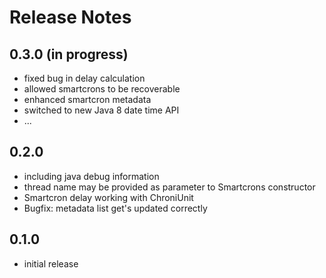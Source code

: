 Release Notes
=====================

0.3.0 (in progress)
-------------------
- fixed bug in delay calculation
- allowed smartcrons to be recoverable
- enhanced smartcron metadata
- switched to new Java 8 date time API
- ...

0.2.0
-----
- including java debug information
- thread name may be provided as parameter to Smartcrons constructor
- Smartcron delay working with ChroniUnit
- Bugfix: metadata list get's updated correctly

0.1.0
-----
- initial release